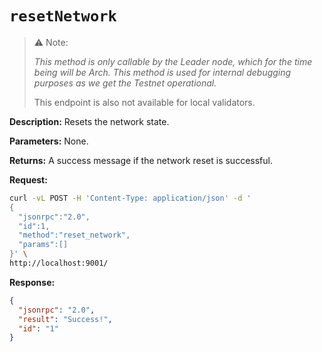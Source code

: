 # `resetNetwork`

> ⚠️ Note: 
>
> _This method is only callable by the Leader node, which for the time being will be Arch. This method is used for internal debugging purposes as we get the Testnet operational._ 
> 
> This endpoint is also not available for local validators.

**Description:** Resets the network state. 

**Parameters:**
    None.

**Returns:** A success message if the network reset is successful.

**Request:**
```bash
curl -vL POST -H 'Content-Type: application/json' -d '
{
  "jsonrpc":"2.0",
  "id":1,
  "method":"reset_network",
  "params":[]
}' \
http://localhost:9001/
```

**Response:**
```json
{
  "jsonrpc": "2.0",
  "result": "Success!",
  "id": "1"
}
```

